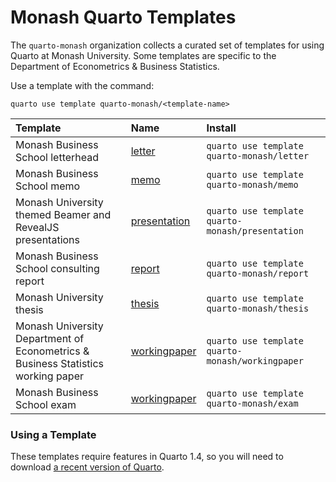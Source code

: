 

# Monash Quarto Templates

The `quarto-monash` organization collects a curated set of templates for using Quarto at Monash University. Some templates are specific to the Department of Econometrics & Business Statistics.

Use a template with the command:

`quarto use template quarto-monash/<template-name>`

| Template | Name | Install |
|:---|:---|:---|
| Monash Business School letterhead | [letter](https://github.com/quarto-monash/letter) | `quarto use template quarto-monash/letter` |
| Monash Business School memo | [memo](https://github.com/quarto-monash/memo) | `quarto use template quarto-monash/memo` |
| Monash University themed Beamer and RevealJS presentations | [presentation](https://github.com/quarto-monash/presentation) | `quarto use template quarto-monash/presentation` |
| Monash Business School consulting report | [report](https://github.com/quarto-monash/report) | `quarto use template quarto-monash/report` |
| Monash University thesis | [thesis](https://github.com/quarto-monash/thesis) | `quarto use template quarto-monash/thesis` |
| Monash University Department of Econometrics & Business Statistics working paper | [workingpaper](https://github.com/quarto-monash/workingpaper) | `quarto use template quarto-monash/workingpaper` |
| Monash Business School exam | [workingpaper](https://github.com/quarto-monash/exam) | `quarto use template quarto-monash/exam` |

### Using a Template

These templates require features in Quarto 1.4, so you will need to download [a recent version of Quarto](https://quarto.org/docs/download/).
